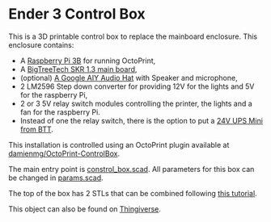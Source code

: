 # Ender 3 Control Box

This is a 3D printable control box to replace the mainboard enclosure. This enclosure contains:

- A [Raspberry Pi 3B](https://www.raspberrypi.org/products/raspberry-pi-3-model-b/) for running OctoPrint,
- A [BigTreeTech SKR 1.3 main board](https://github.com/bigtreetech/BIGTREETECH-SKR-V1.3),
- (optional) [A Google AIY Audio Hat](https://aiyprojects.withgoogle.com/voice-v1/) with Speaker and microphone,
- 2 LM2596 Step down converter for providing 12V for the lights and 5V for the raspberry Pi,
- 2 or 3 5V relay switch modules controlling the printer, the lights and a fan for the raspberry Pi.
- Instead of one the relay switch, there is the option to put a [24V UPS Mini from BTT](https://github.com/bigtreetech/BIGTREETECH-MINI-UPS-V2.0/tree/master/BTT%20UPS%2024V%20V1.0).

This installation is controlled using an OctoPrint plugin available at
[damienmg/OctoPrint-ControlBox](https://github.com/damienmg/OctoPrint-ControlBox).

The main entry point is  [constrol_box.scad](control_box.scad). All parameters for this box can be changed in [params.scad](params.scad).

The top of the box has 2 STLs that can be combined following
[this tutorial](https://medium.com/@damien.martin.guillerez/multi-filament-print-with-a-single-extruder-using-prusaslicer-2e0746348cdd?source=friends_link&sk=541dcda7cd469b502874ed76e266267e).

This object can also be found on [Thingiverse](https://www.thingiverse.com/thing:3839977).
